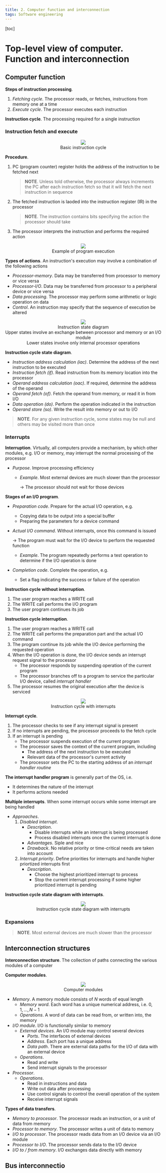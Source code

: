 ```yaml
---
title: 2. Computer function and interconnection
tags: Software engineering
---
```


[toc]

# Top-level view of computer. Function and interconnection
## Computer function
**Steps of instruction processing**.
1. *Fetching cycle*. The processor reads, or fetches, instructions from memory one at a time
2. *Execute cycle*. The processor executes each instruction

**Instruction cycle**. The processing required for a single instruction

### Instruction fetch and execute

<div style="text-align:center">
    <img src="/media/U1Ya2iM.png">
    <figcaption>Basic instruction cycle</figcaption>
</div>

**Procedure**.
1. PC (program counter) register holds the address of the instruction to be fetched next

    >**NOTE**. Unless told otherwise, the processor always increments the PC after each instruction fetch so that it will fetch the next instruction in sequence

2. The fetched instruction is laoded into the instruction register (IR) in the processor

    >**NOTE**. The instruction contains bits specifying the action the processor should take
3. The processor interprets the instruction and performs the required action

<div style="text-align:center">
    <img src="/media/FnK3shV.png">
    <figcaption>Example of program execution</figcaption>
</div>

**Types of actions**. An instruction's execution may involve a combination of the following actions
* *Processor-memory*. Data may be transferred from processor to memory or vice versa
* *Processor-I/O*. Data may be transferred from processor to a peripheral device or vice versa
* *Data processing*. The processor may perform some arithmetic or logic operation on data
* *Control*. An instruction may specify that the sequence of execution be altered

<div style="text-align:center">
    <img src="/media/bLdmbj7.png">
    <figcaption>Instruction state diagram</figcaption>
    <figcaption>Upper states involve an exchange between processor and memory or an I/O module</figcaption>
    <figcaption>Lower states involve only internal processor operations</figcaption>
</div>

**Instruction cycle state diagram**.
* *Instruction address calculation (iac)*. Determine the address of the next instruction to be executed
* *Instruction fetch (if)*. Read instruction from its memory location into the processor
* *Operand address calculation (oac)*. If required, determine the address of the operand
* *Operand fetch (of)*. Fetch the operand from memory, or read it in from I/O
* *Data operation (do)*. Perform the operation indicated in the instruction
* *Operand store (so)*. Write the result into memory or out to I/O 

>**NOTE**. For any given instruction cycle, some states may be null and others may be visited more than once

### Interrupts
**Interruption**. Virtually, all computers provide a mechanism, by which other modules, e.g. I/O or memory, may interrupt the normal processing of the processor
* *Purpose*. Improve processing efficiency
    * *Example*. Most external devices are much slower than the processor

        $\to$ The processor should not wait for those devices

**Stages of an I/O program**.
* *Preparation code*. Prepare for the actual I/O operation, e.g. 
    * Copying data to be output into a special buffer
    * Preparing the parameters for a device command
* *Actual I/O command*. Without interrupts, once this command is issued

    $\to$ The program must wait for the I/O device to perform the requested function

    * *Example*. The program repeatedly performs a test operation to determine if the I/O operation is done
* *Completion code*. Complete the operation, e.g.
    * Set a flag indicating the success or failure of the operation

**Instruction cycle without interruption**.
1. The user program reaches a WRITE call
2. The WRITE call performs the I/O program
3. The user program continues its job

**Instruction cycle interruption**.
1. The user program reaches a WRITE call
2. The WRITE call performs the preparation part and the actual I/O command
3. The program continue its job while the I/O device performing the requested operation
4. When the I/O operation is done, the I/O device sends an interrupt request signal to the processor
    * The processor responds by suspending operation of the current program
    * The processor branches off to a program to service the particular I/O device, called *interrupt handler*
5. The processor resumes the original execution after the device is serviced

<div style="text-align:center">
    <img src="/media/q4v0Ty0.png">
    <figcaption>Instruction cycle with interrupts</figcaption>
</div>

**Interrupt cycle**.
1. The processor checks to see if any interrupt signal is present
2. If no interrupts are pending, the processor proceeds to the fetch cycle
3. If an interrupt is pending
    * The processor suspends execution of the current program
    * The processor saves the context of the current program, including
        * The address of the next instruction to be executed
        * Relevant data of the processor's current activity
    * The processor sets the PC to the starting address of an *interrupt handler routine*

**The interrupt handler program** is generally part of the OS, i.e.
* It determines the nature of the interrupt
* It performs actions needed

**Multiple interrupts**. When some interrupt occurs while some interrupt are being handled
* *Approaches*.
    1. *Disabled interrupt*.
        * *Description*. 
            * Disable interrupts while an interrupt is being processed
            * Process disabled interrupts once the current interrupt is done
        * *Advantages*. Siple and nice
        * *Drawback*. No relative priority or time-critical needs are taken into account
    2. *Interrupt priority*. Define priorities for interrupts and handle higher priortized interrupts first
        * *Description*.
            * Choose the highest prioritized interrupt to process 
            * Stop the current interrupt processing if some higher prioritized interrupt is pending

**Instruction cycle state diagram with interrupts**.

<div style="text-align:center">
    <img src="/media/b8EkLob.png">
    <figcaption>Instruction cycle state diagram with interrupts</figcaption>
</div>

### Expansions
>**NOTE**. Most external devices are much slower than the processor

## Interconnection structures
**Interconnection structure**. The collection of paths connecting the various modules of a computer

**Computer modules**.

<div style="text-align:center">
    <img src="/media/ZLCQash.png">
    <figcaption>Computer modules</figcaption>
</div>

* *Memory*. A memory module consists of $N$ words of equal length
    * *Memory word*. Each word has a unique numerical address, i.e. $0,1,\dots,N-1$
    * *Operations*. A word of data can be read from, or written into, the memory
* *I/O module*. I/O is functionally similar to memory
    * *External devices*. An I/O module may control several devices
        * *Ports*. The interfaces of external devices
        * *Address*. Each port has a unique address 
        * *Data path*. There are external data paths for the I/O of data with an external device
    * *Operations*. 
        * Read and write
        * Send interrupt signals to the processor
* *Processor*.
    * *Operations*. 
        * Read in instructions and data
        * Write out data after processing
        * Use control signals to control the overall operation of the system
        * Receive interrupt signals

**Types of data transfers**.
* *Memory to processor*. The processor reads an instruction, or a unit of data from memory
* *Processor to memory*. The processor writes a unit of data to memory
* *I/O to processor*. The processor reads data from an I/O device via an I/O module
* *Processor to I/O*. The processor sends data to the I/O device
* *I/O to / from memory*. I/O exchanges data directly with memory

## Bus interconnectio